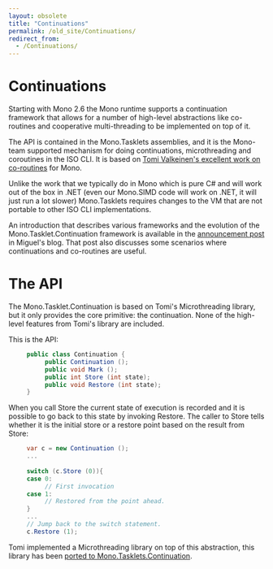 ```yaml
---
layout: obsolete
title: "Continuations"
permalink: /old_site/Continuations/
redirect_from:
  - /Continuations/
---
```


Continuations
=============

Starting with Mono 2.6 the Mono runtime supports a continuation framework that allows for a number of high-level abstractions like co-routines and cooperative multi-threading to be implemented on top of it.

The API is contained in the Mono.Tasklets assemblies, and it is the Mono-team supported mechanism for doing continuations, microthreading and coroutines in the ISO CLI. It is based on [Tomi Valkeinen's excellent work on co-routines](http://www.bat.org/~tomba/) for Mono.

Unlike the work that we typically do in Mono which is pure C\# and will work out of the box in .NET (even our Mono.SIMD code will work on .NET, it will just run a lot slower) Mono.Tasklets requires changes to the VM that are not portable to other ISO CLI implementations.

An introduction that describes various frameworks and the evolution of the Mono.Tasklet.Continuation framework is available in the [announcement post](http://tirania.org/blog/archive/2009/Apr-09.html) in Miguel's blog. That post also discusses some scenarios where continuations and co-routines are useful.

The API
=======

The Mono.Tasklet.Continuation is based on Tomi's Microthreading library, but it only provides the core primitive: the continuation. None of the high-level features from Tomi's library are included.

This is the API:

``` csharp
     public class Continuation {
          public Continuation ();
          public void Mark ();
          public int Store (int state);
          public void Restore (int state);
     }
```

When you call Store the current state of execution is recorded and it is possible to go back to this state by invoking Restore. The caller to Store tells whether it is the initial store or a restore point based on the result from Store:

``` csharp
     var c = new Continuation ();
     ...
 
     switch (c.Store (0)){
     case 0:
          // First invocation
     case 1:
          // Restored from the point ahead.
     }
     ...
     // Jump back to the switch statement.
     c.Restore (1);
```

Tomi implemented a Microthreading library on top of this abstraction, this library has been [ported to Mono.Tasklets.Continuation](http://tirania.org/tmp/monoco-tasklets.tar.gz).

